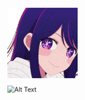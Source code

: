 ![Alt Image](aiteehee-ai-hoshino.gif)


<img src="iaiteehee-ai-hoshino.gif" alt="Alt Text" width="1500" height="1300">






















  



